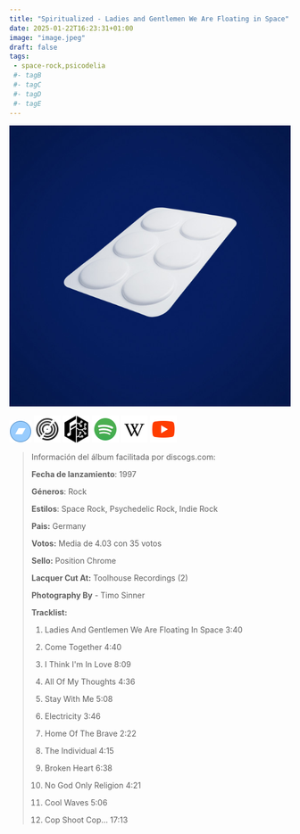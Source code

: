 ```yaml
---
title: "Spiritualized - Ladies and Gentlemen We Are Floating in Space"
date: 2025-01-22T16:23:31+01:00
image: "image.jpeg"
draft: false
tags:
 - space-rock,psicodelia
 #- tagB
 #- tagC
 #- tagD
 #- tagE
---
```

![cover](image.jpeg (Spiritualized - Ladies-and-gentlemen-we-are-floating-in-space))
 
[![bandcamp](../links/svg/bandcamp.png (bandcamp))](https://bandcamp.com/search?q=Spiritualized%20Ladies-and-gentlemen-we-are-floating-in-space)
[![discogs](../links/svg/discogs.png (discogs))](https://www.discogs.com/master/30270)
[![musicbrainz](../links/svg/musicbrainz.png (musicbrainz))](https://musicbrainz.org/release/320c60d1-c982-4a53-a96b-239d7646d923)
[![spotify](../links/svg/spotify.png (putify))](https://open.spotify.com/album/56YzQ0dhmRMDryZsrjdHun)
[![wikipedia](../links/svg/wikipedia.png (wikipedia))](https://en.wikipedia.org/wiki/Spiritualized)
[![youtube](../links/svg/youtube.png (youtube))](https://www.youtube.com/playlist?list=PL4EItsGsS1SlQpi7Lxw_QvuLk46Psl0fI)
 
<!-- [![lastfm](../links/svg/lastfm.png (lastfm))]() -->
 
> Información del álbum facilitada por discogs.com:
> 
> **Fecha de lanzamiento**: 1997
> 
> **Géneros**: Rock
> 
> **Estilos**: Space Rock, Psychedelic Rock, Indie Rock
> 
> **Pais:** Germany
> 
> **Votos:** Media de 4.03 con 35 votos
> 
> **Sello:** Position Chrome
> 
> **Lacquer Cut At:** Toolhouse Recordings (2)
> 
> **Photography By** - Timo Sinner
> 
> 
> 
> **Tracklist:**
> 
>   1. Ladies And Gentlemen We Are Floating In Space    3:40
> 
>   2. Come Together    4:40
> 
>   3. I Think I'm In Love    8:09
> 
>   4. All Of My Thoughts    4:36
> 
>   5. Stay With Me    5:08
> 
>   6. Electricity    3:46
> 
>   7. Home Of The Brave    2:22
> 
>   8. The Individual    4:15
> 
>   9. Broken Heart    6:38
> 
>   10. No God Only Religion    4:21
> 
>   11. Cool Waves    5:06
> 
>   12. Cop Shoot Cop…    17:13
> 

